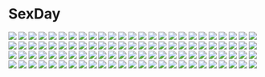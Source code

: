 # SexDay
![](https://konachan.com/jpeg/69e30bbdd81640f416533654d58ecbca/Konachan.com%20-%20253301%20anus%20aqua_eyes%20blue_hair%20blush%20breasts%20censored%20group%20harem%20hug%20long_hair%20male%20nipples%20nude%20penis%20pink_eyes%20red_hair%20sex%20shinya%20shirobako%20sideboob.jpg)
![](https://konachan.com/image/5abcfa9472e9623bbd4f59e1b39d1308/Konachan.com%20-%20303898%20asa_no_ha%20blush%20bra%20brown_hair%20navel%20open_shirt%20original%20short_hair%20underwear%20yellow_eyes.jpg)
![](https://konachan.com/image/596e9677dbdb8994c26bae4d5c1801e9/Konachan.com%20-%2063938%20favorite%20game_cg%20hoshizora_no_memoria%20tagme.jpg)
![](https://konachan.com/image/d53930f639519afab308610dee57687a/Konachan.com%20-%20300962%202girls%20anthropomorphism%20azur_lane%20belfast_%28azur_lane%29%20breasts%20cleavage%20close%20enterprise_%28azur_lane%29%20heart%20hoerutarou%20maid%20shoujo_ai%20uniform.jpg)
![](https://konachan.com/image/d193e808193d4680445989dac9a8514c/Konachan.com%20-%2028992%20tagme.jpg)
![](https://konachan.com/jpeg/d421fdab905f4b0810a1219036c1225e/Konachan.com%20-%20258259%20anthropomorphism%20captain_yue%20goshenite%20goshenite_%28new%29%20houseki_no_kuni%20morganite%20morganite_%28new%29.jpg)
![](https://konachan.com/image/66326f97f663f9cb0e32c1dbd9571bf7/Konachan.com%20-%2076330%20buzz%20hatsune_miku%20sky%20twintails%20vocaloid.jpg)
![](https://konachan.com/image/f1ed31ec228a959a440cfd95f00235d9/Konachan.com%20-%20132241%20dress%20lily_%28vocaloid%29%20necklace%20sazanami_shione%20vocaloid.jpg)
![](https://konachan.com/jpeg/77e1199d73e8ce81237768c2adf8505e/Konachan.com%20-%20218725%20ass%20bed%20blue_eyes%20breasts%20cleavage%20dress%20game_cg%20queen_%28reminiscence%29%20reminiscence%20tigre_soft%20tomose_shunsaku%20white_hair.jpg)
![](https://konachan.com/jpeg/d30dc93a378c55968c7256a34357f5c1/Konachan.com%20-%20254828%20aqua_hair%20bakemonogatari%20barefoot%20black_hair%20blonde_hair%20blush%20dress%20green_eyes%20loli%20long_hair%20ogipote%20red_eyes%20skirt%20socks%20twintails%20wink%20yellow_eyes.jpg)
![](https://konachan.com/jpeg/a18f4d64ba5d4a63066c0f088e21bfb3/Konachan.com%20-%2034770%20aquanauts_of_a_morning_calm%20asanagi_mio%20tagme%20takanashi_miyuki.jpg)
![](https://konachan.com/jpeg/2e3b6a8ecf57b0de51728530f971a562/Konachan.com%20-%20141556%20blue_eyes%20brown_eyes%20brown_hair%20butterfly%20feathers%20genderswap%20glasses%20gray_hair%20heart%20leaves%20long_hair%20maid%20pink_hair%20short_hair%20teddy_bear%20uniform.jpg)
![](https://konachan.com/image/761b7088f4c4711065fa3177f8051dab/Konachan.com%20-%2019238%20barefoot%20gotoh_keiji%20gray_hair%20hoshino_ruri%20long_hair%20martian_successor_nadesico%20twintails%20watermark%20yellow_eyes.jpg)
![](https://konachan.com/jpeg/3a67ba62060f9347e98bc408d11441fb/Konachan.com%20-%20306352%20barefoot%20bell%20bikini%20blonde_hair%20blush%20breasts%20cleavage%20collar%20cowgirl%20drink%20headband%20ihobus%20orange_eyes%20original%20short_hair%20swimsuit%20white.jpg)
![](https://konachan.com/image/6f83cdfa6017f801c9854867cef45d5b/Konachan.com%20-%20303001%20ball%20bandaid%20black_eyes%20black_hair%20blush%20breasts%20censored%20long_hair%20nipples%20no_bra%20nopan%20original%20pubic_hair%20pussy%20sport%20spread_legs%20tennis.jpg)
![](https://konachan.com/jpeg/94255383a76bb74bd17bb22376f43b82/Konachan.com%20-%20195949%20blue_eyes%20brown_hair%20clouds%20game_cg%20hare_nochi_kitto_nanohana_biyori%20obara_karin%20pantyhose%20sakana%20short_hair%20skirt%20sky%20sunset%20tree.jpg)
![](https://konachan.com/jpeg/260af36b83273806f8daa292309e5477/Konachan.com%20-%20213228%20blonde_hair%20blush%20breasts%20haruhisky%20kawakami_mai%20long_hair%20navel%20nipples%20no_bra%20panties%20ponytail%20purple_eyes%20shirt_lift%20spread_legs%20underwear%20wet.jpg)
![](https://konachan.com/image/e8c0524d375fbc7290944fbda8bc7fc3/Konachan.com%20-%20242168%20anal%20anus%20ass%20black_hair%20blindfold%20breasts%20cropped%20feguimel%20kneehighs%20long_hair%20nipples%20nude%20original%20pussy%20uncensored%20vibrator%20wet.jpg)
![](https://konachan.com/jpeg/3e047138995f8e652af8e796912ed683/Konachan.com%20-%20175575%20animal_ears%20battlegaregga%20blue_eyes%20blush%20bow%20christmas%20dress%20gray_hair%20horns%20rune_factory%20rune_factory_4%20selzawill%20short_hair%20thighhighs.jpg)
![](https://konachan.com/jpeg/e3fa045b807995fa40d0fc7dd5fd9bf9/Konachan.com%20-%20100135%20blood%20fumio%20game_cg%20grisaia_no_kajitsu%20irisu_makina.jpg)
![](https://konachan.com/jpeg/35e6c1f3e856c28b78d7fa1cee77f367/Konachan.com%20-%20283248%20building%20city%20gogh_%28palette_parade%29%20group%20ingres_%28palette_parade%29%20male%20mucha_%28palette_parade%29%20munch_%28palette_parade%29%20palette_parade%20tagme_%28artist%29.jpg)
![](https://konachan.com/image/f95f42276113419abfaf63608d968dca/Konachan.com%20-%2048221%20akatsuki_no_goei%20bra%20game_cg%20nikaidoh_reika%20panties%20syangrila%20tomose_shunsaku%20underwear.jpg)
![](https://konachan.com/jpeg/ca5ce2f605a4f0ed63a117103765663c/Konachan.com%20-%20163533%20adworse%20tatara_kogasa%20touhou.jpg)
![](https://konachan.com/image/2c0dc2783adb03a6a5eac8a9b9d2531f/Konachan.com%20-%2018718%20onegai.jpg)
![](https://konachan.com/jpeg/e5c5f18fc8683974b3adc6f02e6d7157/Konachan.com%20-%2042135%20magus_tale%20nina_geminis%20panties%20rena_geminis%20tenmaso%20underwear%20waitress%20whirlpool.jpg)
![](https://konachan.com/image/dca706e6085db10c7e7db175a54a846d/Konachan.com%20-%20280627%20aoi_chizuru%20brown_hair%20long_hair%20original%20pink_eyes%20school_uniform%20skirt.jpg)
![](https://konachan.com/jpeg/bdd96d00c2a3f388db3bc8284f110189/Konachan.com%20-%20171959%20animal%20animal_ears%20black_hair%20blush%20breasts%20catgirl%20cleavage%20japanese_clothes%20karory%20kimono%20long_hair%20original%20sarashi%20scan%20underwear.jpg)
![](https://konachan.com/image/a2f8522b6ccb72664ba8d0ba3283e91d/Konachan.com%20-%2057573%20shining_tears%20shining_wind%20tagme%20taka_tony.jpg)
![](https://konachan.com/image/15694679400859dde8fb91247ce885c4/Konachan.com%20-%20111569%20book%20enomoto_yoshika%20game_cg%20jpeg_artifacts%20maikaze_no_melt%20tenmaso.jpg)
![](https://konachan.com/image/baf6cc0a667821fa83172397dd6f01d3/Konachan.com%20-%2033485%20blonde_hair%20breasts%20choker%20couch%20elbow_gloves%20galge.com%20gloves%20logo%20maid%20nipples%20nopan%20red_eyes%20ribbons%20stockings%20tagme%20thighhighs%20topless.jpg)
![](https://konachan.com/jpeg/b00d72d4f9aaba0729f60b0b08ceaa7a/Konachan.com%20-%20111760%20anus%20blue_eyes%20blue_hair%20censored%20couch%20game_cg%20hasekura_airi%20male%20misaki_kurehito%20nude%20penis%20short_hair%20spread_legs%20trumple.jpg)
![](https://konachan.com/image/1a5864f685f95a4ada62a8b7536f284f/Konachan.com%20-%2062898%20animal_ears%20candy_boy%20close%20sakurai_yukino.jpg)
![](https://konachan.com/jpeg/88c6d3c361593361ea475e488da9c810/Konachan.com%20-%20177177%20brown_eyes%20brown_hair%20gun%20headphones%20long_hair%20military%20original%20roadrunner%20skirt%20thighhighs%20weapon%20white.jpg)
![](https://konachan.com/image/e925e48596eb88aaa8cc9c61b49ce9cc/Konachan.com%20-%20187348%20barefoot%20dress%20gumi%20hatsune_miku%20kagamine_rin%20megurine_luka%20meiko%20mutsuki_mee%20vocaloid.jpg)
![](https://konachan.com/jpeg/193a82e4a74d1259da1d0e840c7566e3/Konachan.com%20-%2038478%20cuffs_%28studio%29%20garden_%28galge%29%20nipple_slip%20wristwear.jpg)
![](https://konachan.com/jpeg/e2abed2f0669ff1559ac8a98c2ddd9aa/Konachan.com%20-%20219539%20animal_ears%20foxgirl%20gray_hair%20japanese_clothes%20kimono%20long_hair%20note_%28aoiro_clip%29%20original%20red_eyes%20umbrella.jpg)
![](https://konachan.com/jpeg/a9999737dc3ad9af5df9506cb2f1b563/Konachan.com%20-%20195466%20blue_eyes%20blush%20breasts%20censored%20game_cg%20long_hair%20navel%20nipples%20no_bra%20nopan%20open_shirt%20penis%20pussy%20red_hair%20ribbons%20sex%20skirt%20spread_legs%20thighhighs.jpg)
![](https://konachan.com/jpeg/e7199efc37868e079890b3ed2305cecf/Konachan.com%20-%20215272%20akeyama_kitsune%20anthropomorphism%20bikini%20black_hair%20breasts%20brown_hair%20cum%20nipples%20nude%20red_eyes%20sex%20swimsuit%20takao_%28kancolle%29%20waifu2x.jpg)
![](https://konachan.com/jpeg/1ee66d96b741403ee9544a19e02cc5c1/Konachan.com%20-%20242191%20annin_doufu%20breasts%20brown_eyes%20brown_hair%20building%20city%20clouds%20dress%20elbow_gloves%20garter_belt%20glasses%20gloves%20idolmaster%20night%20short_hair%20sky.jpg)
![](https://konachan.com/image/b9a7fda3b51c503da4d99fe0fefb341e/Konachan.com%20-%20268523%20bisonbison%20black_hair%20bow%20breasts%20long_hair%20paper%20purple_eyes%20thighhighs%20witch_weapon.jpg)
![](https://konachan.com/image/e4d3f17d61a490c5b15e5f2413adc51f/Konachan.com%20-%2093095%20blonde_hair%20food%20game_console%20original%20pink_hair%20red_hair%20tsukumo.jpg)
![](https://konachan.com/image/738a61d07bef7214b591dd97db2bb6f2/Konachan.com%20-%20153011%20ass_grab%20bed%20blonde_hair%20blood%20blush%20censored%20game_cg%20green_eyes%20kokuro_nozomi%20long_hair%20nude%20penis%20pussy%20pussy_juice%20sex%20tel-o%20thighhighs.jpg)
![](https://konachan.com/jpeg/0584b5c5b9daceb2e95af852df6bbe95/Konachan.com%20-%20281112%20anthropomorphism%20barefoot%20black_hair%20blush%20close%20headband%20heart%20kantai_collection%20long_hair%20nuka_%28nvkka%29%20panties%20pink_eyes%20signed%20underwear.jpg)
![](https://konachan.com/jpeg/4d6978149b515224c1b72e4fe672d827/Konachan.com%20-%20237613%20anthropomorphism%20ass%20ass_grab%20close%20gloves%20kantai_collection%20panties%20prinz_eugen_%28kancolle%29%20skirt%20ugeppa%20underwear.jpg)
![](https://konachan.com/image/4f506e98e502289da76579b4cae4ff36/Konachan.com%20-%2030210%20azmaria_hendric%20chrono_crusade%20gun%20nun%20rosette_christopher%20weapon%20white.jpg)
![](https://konachan.com/image/cf5a70fcf3f21ead3e32c28732c03e8c/Konachan.com%20-%20137134%20blue_eyes%20blue_hair%20bow%20dress%20flowers%20glasses%20gloves%20night%20nishi%20pink_eyes%20pink_hair%20red_eyes%20red_hair%20rose%20stars%20sword%20tomoe_mami%20weapon%20wings.jpg)
![](https://konachan.com/image/ea680fb7bab7e6f07e1001d4856f29c2/Konachan.com%20-%2052000%20hatsune_miku%20iga_tomoteru%20project_diva%20swimsuit%20vocaloid.jpg)
![](https://konachan.com/jpeg/db73ed80d63518dcf7b9c06c3a42a5b7/Konachan.com%20-%20282061%20aliasing%20hatsune_miku%20megurine_luka%20polychromatic%20rolling_girl_%28vocaloid%29%20unhappy_refrain_%28vocaloid%29%20vocaloid%20white%20zero_%28jckz2334%29.jpg)
![](https://konachan.com/image/85bef75a699c2992edf77b6a64114165/Konachan.com%20-%20174713%20animal%20blonde_hair%20bubbles%20fish%20green_eyes%20ribbons%20rugo%20school_uniform%20short_hair%20tamako_market%20tokiwa_midori%20water.jpg)
![](https://konachan.com/image/7bee462ea70695f0e271c7e105ba1c26/Konachan.com%20-%20275473%202girls%20blue_eyes%20brown_hair%20cameltoe%20kneehighs%20long_hair%20original%20panties%20ponytail%20randou%20short_hair%20skirt%20twintails%20underwear%20upskirt%20white.jpg)
![](https://konachan.com/image/246462763fce16411513f9f337d47a9f/Konachan.com%20-%2074900%20hatsune_miku%20twintails%20vocaloid.jpg)
![](https://konachan.com/image/064809d380607406caa940f20640af65/Konachan.com%20-%2023300%20dualscreen%20jpeg_artifacts%20katase_shima%20moon%20otoyama_kouta%20uchuu_no_stellvia.jpg)
![](https://konachan.com/jpeg/c5bf2812d5bbd4ded611fa1702ab278c/Konachan.com%20-%20265046%20baymax%20big_hero_6%20blonde_hair%20book%20cropped%20hat%20horns%20long_hair%20magic%20male%20moon%20navel%20night%20original%20purple_hair%20red_eyes%20scar%20thighhighs%20vocaloid.jpg)
![](https://konachan.com/jpeg/e688fb31fc74d5933999ecb51d4a9c83/Konachan.com%20-%2013555%20little_busters%21%20na-ga%20natsume_rin.jpg)
![](https://konachan.com/image/22305c82adfdf46376476092a6d70af2/Konachan.com%20-%2065466%20asagami_fujino%20blood%20kara_no_kyoukai%20red_eyes%20signed.jpg)
![](https://konachan.com/jpeg/12e412c9b340c45ffbba58bf05a7d1ea/Konachan.com%20-%20203137%20breast_grab%20breasts%20brown_hair%20censored%20dress%20fingering%20game_cg%20nipples%20no_bra%20nopan%20open_shirt%20pussy%20pussy_juice%20skirt%20skirt_lift%20twintails.jpg)
![](https://konachan.com/image/b324da5df2218c131ef98e80f1d80754/Konachan.com%20-%20182493%202girls%20barefoot%20blonde_hair%20brown_eyes%20brown_hair%20dress%20hat%20maribel_han%20purple_eyes%20rie_%28reverie%29%20short_hair%20space%20touhou%20usami_renko.jpg)
![](https://konachan.com/jpeg/ada8fb685ba84693577fe294d6733718/Konachan.com%20-%2034860%20komatsu_eiji%20nanoca_flanka%20nene_hampden%20tagme.jpg)
![](https://konachan.com/jpeg/379b63f4f9998a41f72eb025ccf775e1/Konachan.com%20-%20160938%202girls%20annie_leonhardt%20black_hair%20blonde_hair%20blue_eyes%20mikasa_ackerman%20scarf%20shingeki_no_kyojin%20short_hair%20sword%20swordsouls%20weapon.jpg)
![](https://konachan.com/image/56fbb6e0e1a51ced06bbd1bbcc8808ac/Konachan.com%20-%20236820%20aqua_eyes%20bodysuit%20breasts%20brown_hair%20cleavage%20erect_nipples%20goggles%20headband%20homura_subaru%20no_bra%20open_shirt%20pokemon%20short_hair%20skintight%20wet.jpg)
![](https://konachan.com/image/02397d5da9e81d931cbbfbd8edf23d3d/Konachan.com%20-%2044560%20cc%20code_geass%20lelouch_lamperouge%20male%20zinno.jpg)
![](https://konachan.com/jpeg/08b63230885236cc1ad43a10bf765085/Konachan.com%20-%20304199%20dress%20hayama_eishi%20long_hair%20original%20techgirl%20thighhighs%20yellow_eyes%20zettai_ryouiki.jpg)
![](https://konachan.com/image/207b2ec581e2d923debd587761fd1418/Konachan.com%20-%2057646%20all_male%20ciel_phantomhive%20kuroshitsuji%20male%20sebastian_michaelis.jpg)
![](https://konachan.com/jpeg/82701b4cf9a51b2b018038b01d6b89a0/Konachan.com%20-%20214820%20akiyama_yukari%20blush%20brown_eyes%20brown_hair%20girls_und_panzer%20gloves%20sahuyaiya%20short_hair%20skirt%20wink.jpg)
![](https://konachan.com/image/943577779e478221043e924974c48a50/Konachan.com%20-%20166140%20aragaki_ayase%20black_eyes%20black_hair%20blush%20jpeg_artifacts%20long_hair%20mizoguchi_keiji%20shackles%20shorts%20socks%20watermark.jpg)
![](https://konachan.com/image/820da1e281f9308b825a29b921246f72/Konachan.com%20-%2024615%20akiba_rika%20hanbun_no_tsuki_ga_noboru_sora%20yamamoto_keiji.jpg)
![](https://konachan.com/image/07e358f33802eebd605a6316064c6bf9/Konachan.com%20-%20198784%20black_hair%20bow%20cherry_blossoms%20flowers%20original%20park%20petals%20red_eyes%20scenic%20school_uniform%20skirt%20spring%20tree%20water%20yuuri_nayuta.jpg)
![](https://konachan.com/image/0ccdafc76d4b2296c8d629dfea8feeba/Konachan.com%20-%20221090%20all_male%20apron%20black_hair%20collar%20eyepatch%20male%20navel%20nipples%20nopan%20orange_eyes%20short_hair%20sketch%20tagme_%28artist%29%20tie%20topless%20touken_ranbu%20wristwear.jpg)
![](https://konachan.com/jpeg/57d8cebc52a503426a24447c3e5ae253/Konachan.com%20-%20207294%20aoi_miyabi%20drink%20game_cg%20long_hair%20pink_hair%20ponytail%20purple_hair%20sayori%20skirt%20smile%20sunset%20thighhighs%20wristwear%20yellow_eyes.jpg)
![](https://konachan.com/image/8bd92916647618dd63190658d202c99b/Konachan.com%20-%20306549%20azur_lane%20blush%20breasts%20grass%20group%20long_hair%20masturbation%20navel%20necklace%20nipples%20nude%20penis%20pink_eyes%20pink_hair%20pussy%20sex%20twintails%20uncensored.jpg)
![](https://konachan.com/image/7192d3632864a0050ec52cd82012aa95/Konachan.com%20-%2035248%20chii%20chobits.jpg)
![](https://konachan.com/image/ec66c61e1ed8b58c6d1b658bac3dd5e2/Konachan.com%20-%20306088%20animal_ears%20been_%28grazecloud%29%20breasts%20bunny%20bunny_ears%20elesis_%28elsword%29%20elsword%20long_hair%20nipples%20nude%20pussy%20red_eyes%20red_hair%20sex%20uncensored.jpg)
![](https://konachan.com/image/3bbad9c75cf25a5499aac7b3315ca59f/Konachan.com%20-%2070057%20hatsune_miku%20twintails%20vocaloid.jpg)
![](https://konachan.com/image/ee2f639380c56e11c2b04dcaf3dbf2b1/Konachan.com%20-%2073223%20kushinada_nemuru%20ookami_kakushi.jpg)
![](https://konachan.com/image/fc02dca7da879ddb257c70d21efe0b1c/Konachan.com%20-%2047173%20animal_ears%20blonde_hair%20brown_hair%20catgirl%20chen%20dress%20fang%20foxgirl%20hat%20multiple_tails%20ribbons%20short_hair%20tail%20touhou%20white%20yakumo_ran.jpg)
![](https://konachan.com/jpeg/95e8937f524e1b404f82c4a92add729d/Konachan.com%20-%20220504%20akaza%20change%21_%7Eano_musume_ni_natte_kunkun_peropero%7E%20close%20game_cg%20nopan%20ogura_kana%20phone%20urine.jpg)
![](https://konachan.com/image/1724e88675e9c982e86daede9ab645f2/Konachan.com%20-%20225681%20cropped%20ghost_rule_%28vocaloid%29%20hatsune_miku%20hona_%28platinum_egg%29%20long_hair%20vocaloid.jpg)
![](https://konachan.com/jpeg/56b85a78c6ddf8b6f9b61053271db6e7/Konachan.com%20-%20208715%20aqua_eyes%20asami_asami%20blonde_hair%20cameltoe%20dress%20game_cg%20goth-loli%20headband%20hibiki_works%20kurashiki_azusa%20lolita_fashion%20panties%20skirt_lift%20underwear.jpg)
![](https://konachan.com/image/921f96efd07203922e0c810a26708e99/Konachan.com%20-%20133921%20aako%20blonde_hair%20bow%20flandre_scarlet%20hat%20touhou%20vampire%20wings.jpg)
![](https://konachan.com/image/17a2e15ed74c5b77e5d3dc6c3c16025e/Konachan.com%20-%20118906%20john_marica%20patchouli_knowledge%20touhou.jpg)
![](https://konachan.com/image/ce0c2bd51acb1662fddeda2a154448c9/Konachan.com%20-%2029966%20barefoot%20happy_lesson%20nude.jpg)
![](https://konachan.com/image/d88279db7f127b9dbcbe4e8079cb489b/Konachan.com%20-%20127010%20agi_%28holic2007%29%20aqua_eyes%20aqua_hair%20cross%20gloves%20hatsune_miku%20jpeg_artifacts%20long_hair%20polychromatic%20scarf%20skirt%20twintails%20vocaloid.jpg)
![](https://konachan.com/image/f57210621f3639291e1e737cf6bccb75/Konachan.com%20-%20287286%20boat%20building%20cherry_blossoms%20city%20flowers%20night%20original%20pei_%28sumurai%29%20petals%20scenic%20stars%20water.jpg)
![](https://konachan.com/jpeg/de6b6d84fadef5d9ff6499624b96e2a7/Konachan.com%20-%20237061%20animal%20bandage%20brown_hair%20cape%20cat%20chomusuke%20dress%20gloves%20haribote_%28tarao%29%20hat%20megumin%20short_hair%20thighhighs%20witch_hat.jpg)
![](https://konachan.com/image/5f3998a637ad303e6719f2cba21638cd/Konachan.com%20-%20238207%202girls%20aqua_eyes%20aqua_hair%20blue_eyes%20blush%20bow%20breasts%20drink%20food%20gloves%20headband%20logo%20long_hair%20nipples%20no_bra%20nopan%20obiwan%20open_shirt%20shirt_lift.jpg)
![](https://konachan.com/image/ea99bcb142f41be6fffcbe11bf1778a4/Konachan.com%20-%20151154%20animal%20black_eyes%20black_hair%20blue_eyes%20blue_hair%20brown_hair%20cat%20dress%20feathers%20food%20gloves%20hat%20hikarra%20long_hair%20original%20red_eyes%20tail%20yellow_eyes.jpg)
![](https://konachan.com/jpeg/9a89cde684c0b2ae054a6feaddacfe72/Konachan.com%20-%20292452%20animal_ears%20bed%20blonde_hair%20cameltoe%20catgirl%20erect_nipples%20orange_eyes%20original%20panties%20spread_legs%20thighhighs%20tiffy%20underwear%20watermark%20white.jpg)
![](https://konachan.com/jpeg/81751156521be4e0d4b73a31bb720bab/Konachan.com%20-%20181648%2035_%28pixiv%29%20charlotte_%28mahou_shoujo_madoka_magica%29%20long_hair%20mahou_shoujo_madoka_magica%20monochrome%20skirt%20twintails%20weapon%20white.jpg)
![](https://konachan.com/image/bb40ae2b7cd56f017eb1b5578ceaa9ad/Konachan.com%20-%20191563%20aqua_eyes%20aqua_hair%20bai_yemeng%20blush%20condom%20hatsune_miku%20long_hair%20panties%20striped_panties%20thighhighs%20twintails%20underwear%20undressing%20vocaloid.jpg)
![](https://konachan.com/image/a52f04d9b9030aa17fb84ff4c222658d/Konachan.com%20-%20148247%20blonde_hair%20gray_eyes%20kagamine_rin%20navel%20short_hair%20underboob%20vocaloid%20yakitori-oni%20zoom_layer.jpg)
![](https://konachan.com/image/996e999b731e6908153ab1fd5ff5d16b/Konachan.com%20-%20148047%20black_hair%20blue_eyes%20brown_eyes%20brown_hair%20gun%20hat%20headband%20headphones%20isuzu_hana%20north_abyssor%20reizei_mako%20takebe_saori%20thighhighs%20weapon.jpg)
![](https://konachan.com/jpeg/bf88fe54ff121867c41275d2bd217e42/Konachan.com%20-%20240089%20barefoot%20boyogo%20cherry_blossoms%20dress%20flowers%20green_eyes%20long_hair%20necklace%20petals%20pink_hair%20twintails%20uni_%28vocaloid%29%20vocaloid%20water.jpg)
![](https://konachan.com/image/7edaa7eea898e4b1399e5aa4e7ae899f/Konachan.com%20-%20190869%20green_eyes%20green_hair%20japanese_clothes%20kishiyo%20kochiya_sanae%20long_hair%20miko%20touhou.jpg)
![](https://konachan.com/jpeg/14a2527cafaedb7b916a5d7adf95399b/Konachan.com%20-%20242368%20bronya_zaychik%20honkai_impact%20hoshimawa%20mechagirl.jpg)
![](https://konachan.com/image/8f3f51ab78901e4e0ae6bab40b6a7e6a/Konachan.com%20-%2024423%20fujiwara_no_mokou%20touhou%20yuuki_tatsuya.jpg)
![](https://konachan.com/jpeg/3e0e045bed19b26b8535acc43a72d3c4/Konachan.com%20-%20141194%20blush%20book%20bow%20brown_eyes%20furoyamachi_neko%20game_cg%20pink_hair%20school_uniform%20short_hair%20skirt%20tokeijikake_no_ley_line%20urabi_%28tomatohouse%29.jpg)
![](https://konachan.com/image/1fe848e695665b9eba0dced787d06167/Konachan.com%20-%20110016%20brown_hair%20makise_kurisu%20okabe_rintarou%20red_hair%20steins%3Bgate.jpg)
![](https://konachan.com/image/d4d03bc65fd1efb8e841a61d947255b0/Konachan.com%20-%20118306%20kagamine_rin%20vocaloid.jpg)
![](https://konachan.com/image/d9e026c27628d840e65c6105858c043b/Konachan.com%20-%2011544%20tagme.jpg)
![](https://konachan.com/image/fe893612fa6eccd0d32e8932f3e0d23c/Konachan.com%20-%20104123%20ass%20blush%20censored%20nopan%20penis%20thighhighs.jpg)
